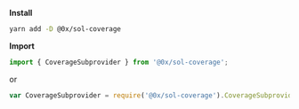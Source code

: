 **Install**

```bash
yarn add -D @0x/sol-coverage
```

**Import**

```javascript
import { CoverageSubprovider } from '@0x/sol-coverage';
```

or

```javascript
var CoverageSubprovider = require('@0x/sol-coverage').CoverageSubprovider;
```
